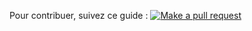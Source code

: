 Pour contribuer, suivez ce guide : [![Make a pull request](https://img.shields.io/badge/PRs-welcome-brightgreen.svg)](http://makeapullrequest.com)